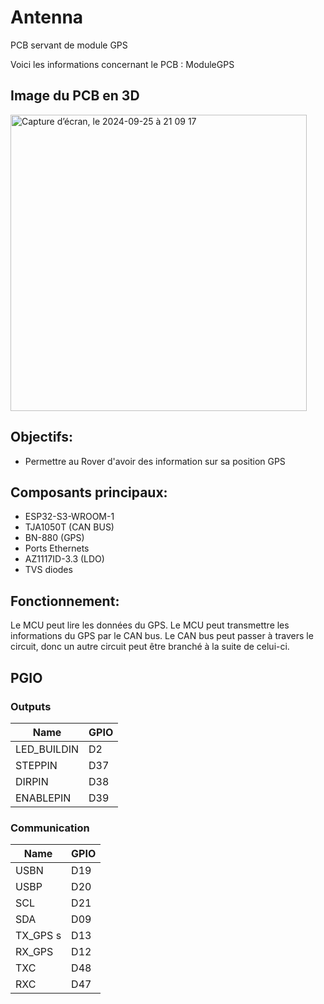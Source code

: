 # Antenna
PCB servant de module GPS

Voici les informations concernant le PCB : ModuleGPS

## Image du PCB en 3D
<img width="474" alt="Capture d’écran, le 2024-09-25 à 21 09 17" src="https://github.com/user-attachments/assets/11f9964e-abfc-49df-a130-7a63496b20d6">




## Objectifs:
* Permettre au Rover d'avoir des information sur sa position GPS
  


## Composants principaux:
* ESP32-S3-WROOM-1
* TJA1050T (CAN BUS)
* BN-880 (GPS)
* Ports Ethernets
* AZ1117ID-3.3 (LDO)
* TVS diodes

## Fonctionnement:
Le MCU peut lire les données du GPS.
Le MCU peut transmettre les informations du GPS par le CAN bus.
Le CAN bus peut passer à travers le circuit, donc un autre circuit peut être branché à la suite de celui-ci.

## PGIO
### Outputs

Name         | GPIO
---          | ---
LED_BUILDIN  | D2
STEPPIN      | D37
DIRPIN       | D38
ENABLEPIN    | D39

### Communication

Name    | GPIO
---     | ---
USBN    | D19
USBP    | D20
SCL     | D21
SDA     | D09
TX_GPS  s| D13
RX_GPS  | D12
TXC     | D48
RXC     | D47
